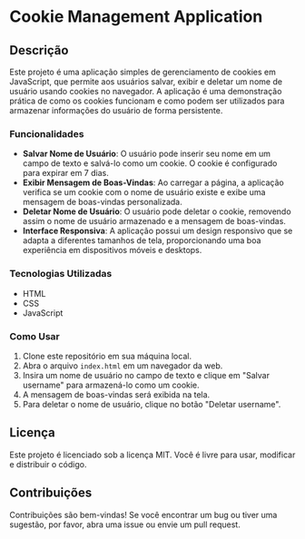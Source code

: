 # Cookie Management Application

## Descrição

Este projeto é uma aplicação simples de gerenciamento de cookies em JavaScript, que permite aos usuários salvar, exibir e deletar um nome de usuário usando cookies no navegador. A aplicação é uma demonstração prática de como os cookies funcionam e como podem ser utilizados para armazenar informações do usuário de forma persistente.

### Funcionalidades

- **Salvar Nome de Usuário**: O usuário pode inserir seu nome em um campo de texto e salvá-lo como um cookie. O cookie é configurado para expirar em 7 dias.
- **Exibir Mensagem de Boas-Vindas**: Ao carregar a página, a aplicação verifica se um cookie com o nome de usuário existe e exibe uma mensagem de boas-vindas personalizada.
- **Deletar Nome de Usuário**: O usuário pode deletar o cookie, removendo assim o nome de usuário armazenado e a mensagem de boas-vindas.
- **Interface Responsiva**: A aplicação possui um design responsivo que se adapta a diferentes tamanhos de tela, proporcionando uma boa experiência em dispositivos móveis e desktops.

### Tecnologias Utilizadas

- HTML
- CSS
- JavaScript

### Como Usar

1. Clone este repositório em sua máquina local.
2. Abra o arquivo `index.html` em um navegador da web.
3. Insira um nome de usuário no campo de texto e clique em "Salvar username" para armazená-lo como um cookie.
4. A mensagem de boas-vindas será exibida na tela.
5. Para deletar o nome de usuário, clique no botão "Deletar username".


## Licença
Este projeto é licenciado sob a licença MIT. Você é livre para usar, modificar e distribuir o código.

## Contribuições
Contribuições são bem-vindas! Se você encontrar um bug ou tiver uma sugestão, por favor, abra uma issue ou envie um pull request.
